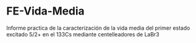 # FE-Vida-Media
Informe practica de la caracterización de la vida media del primer estado excitado 5/2+ en el 133Cs mediante centelleadores de LaBr3
